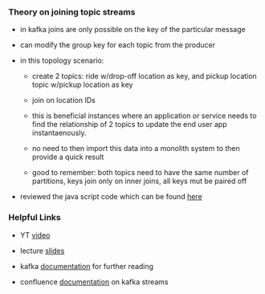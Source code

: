 ### Theory on joining topic streams

- in kafka joins are only possible on the key of the particular message 

- can modify the group key for each topic from the producer 

- in this topology scenario: 

    + create 2 topics: ride w/drop-off location as key, and pickup location topic w/pickup location as key

    + join on location IDs

    + this is beneficial instances where an application or service needs to find the relationship of 2 topics to update the end user app instantaenously. 

    + no need to then import this data into a monolith system to then provide a quick result 

    + good to remember: both topics need to have the same number of partitions, keys join only on inner joins, all keys mut be paired off 

- reviewed the java script code which can be found [here](https://github.com/DataTalksClub/data-engineering-zoomcamp/blob/main/06-streaming/java/kafka_examples/src/main/java/org/example/JsonKStreamJoins.java)

### Helpful Links

* YT [video](https://www.youtube.com/watch?v=NcpKlujh34Y&list=PL3MmuxUbc_hJed7dXYoJw8DoCuVHhGEQb&index=74)

* lecture [slides](https://docs.google.com/presentation/d/1fVi9sFa7fL2ZW3ynS5MAZm0bRSZ4jO10fymPmrfTUjE/edit#slide=id.g2505704cc3_1_35)

* kafka [documentation](https://kafka.apache.org/documentation/) for further reading

* confluence [documentation](https://docs.confluent.io/platform/current/streams/concepts.html) on kafka streams